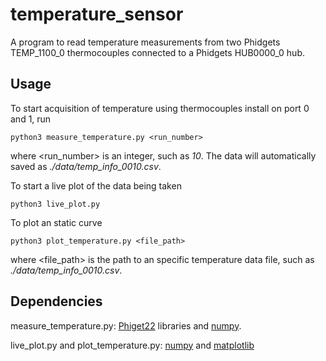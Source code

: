 # temperature_sensor
A program to read temperature measurements from two Phidgets TEMP_1100_0 thermocouples connected to a Phidgets HUB0000_0 hub. 


## Usage

To start acquisition of temperature using thermocouples install on port 0 and 1, run

```python3 measure_temperature.py <run_number>```

where <run_number> is an integer, such as *10*. The data will automatically saved as *./data/temp_info_0010.csv*.

To start a live plot of the data being taken

```python3 live_plot.py```

To plot an static curve

```python3 plot_temperature.py <file_path>```

where <file_path> is the path to an specific temperature data file, such as *./data/temp_info_0010.csv*.


## Dependencies

measure_temperature.py: [Phiget22](https://www.phidgets.com/docs/OS_-_Linux) libraries and [numpy](https://numpy.org/). 

live_plot.py and plot_temperature.py: [numpy](https://numpy.org/) and [matplotlib](https://matplotlib.org/)
